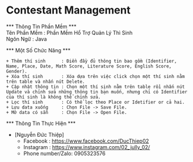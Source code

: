 # Contestant Management

*** Thông Tin Phần Mềm *** 
</br>Tên Phần Mềm   : Phần Mềm Hổ Trợ Quản Lý Thì Sinh
</br>Ngôn Ngữ       : Java

*** Một Số Chức Năng ***
```
+ Thêm thí sinh      : Điền đầy đủ thông tin bao gồm (Identifier, Name, Place, Date, Math Score, Literature Score, English Score, Gender). 
+ Xóa thí sinh       : Xóa dựa trên việc click chọn một thí sinh nằm trên table và nhấn nút Delete.
+ Cập nhật thông tin : Chọn một thí sịnh nằm trên table rồi nhấn nút Update và chỉnh sửa những thông tin bạn muốn, nhưng chỉ có Identifier của thí sinh là không thể chỉnh sửa.
+ Lọc thí sinh       : Có thể lọc theo Place or Idetifier or cả hai. 
+ Lưu data xuống     : Chọn File -> Save File.
+ Mở data có sẵn     : Chọn File -> Open File.

```

*** Thông Tin Thực Hiện ***
* [Nguyễn Đức Thiệp]
   * Facebook  : https://www.facebook.com/DucThiep02
   * Instagram : https://www.instagram.com/02_jully_02/
   * Phone number/Zalo: 0905323576 
